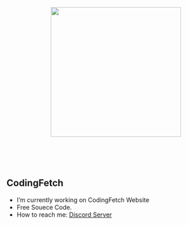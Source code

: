 </br>
</br>
<p align="center">
 <img src="https://github.com/Coding-Fetch/Coding-Fetch/assets/115228998/3c58a20d-9166-41e5-ac04-8fe0239212a0" width="300px" height="300px">
</p>
</br>
</br>
</br>

<h2>CodingFetch</h2>

- I’m currently working on CodingFetch Website
- Free Souece Code.
- How to reach me: [Discord Server](https://discord.gg/hgWNMmtgnq)
</br>
</br>

<!-- <h2>View of  my Website</h2> -->
<!-- </br> -->
<!-- <p align="center">
 <img src="https://user-images.githubusercontent.com/115094203/194319231-aacf6be6-eae7-43a9-80ce-810294b6a8ed.png" width="1000">
</p> -->

